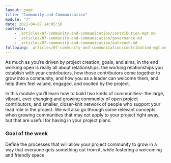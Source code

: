 ```yaml
---
layout: page
title: "Community and Communication"
module: "7"
date: 2021-04-07 14:05:56
contents:
    - _articles/07-community-and-communication/contribution-mgt.md
    - _articles/07-community-and-communication/governance.md
    - _articles/07-community-and-communication/outreach.md
following: _articles/07-community-and-communication/contribution-mgt.md
---
```

As much as you’re driven by project creation, goals, and aims, in the end working open is really all about relationships: the working relationships you establish with your contributors, how those contributors come together to grow into a community, and how you as a leader can welcome them, and help them feel valued, engaged, and excited by the project.

In this module you’ll learn how to build two kinds of communities– the large, vibrant, ever changing and growing community of open project contributors, and smaller, closer-knit network of people who support your lead role in the project. We will also go through some relevant concepts when growing communities that may not apply to your project right away, but that are useful for having in your project plans.

### Goal of the week
Define the processes that will allow your project community to grow in a way that everyone gets something out from it, while fostering a welcoming and friendly space

<!--
### Assignments missing?)
- Create First Timers Only issues that walk newcomers through how to set up anything that may be required in the development environment
- Define Communication channel?
-->
